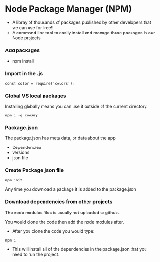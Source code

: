 # Node Package Manager (NPM)

- A libray of thousands of packages published by other developers that we can use for free!!
- A command line tool to easily install and manage those packages in our Node projects

### Add packages 
- npm install <package>

###  Import in the .js
```
const color = require('colors');
```

### Global VS local packages

Installing globally means you can use it outside of the current directory.
```
npm i -g cowsay
```

### Package.json

The package.json has meta data, or data about the app.
- Dependencies
- versions
- json file

### Create Package.json file
```
npm init
```
Any time you download a package it is added to the package.json


### Download dependencies from other projects

The node modules files is usually not uploaded to github.

You would clone the code then add the node modules after.

  - After you clone the code you would type:
```
npm i 
```
- This will install all of the dependencies in the package.json that you need to run the project.

